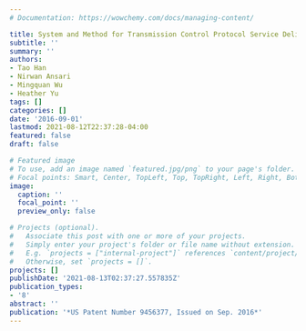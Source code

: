 ```yaml
---
# Documentation: https://wowchemy.com/docs/managing-content/

title: System and Method for Transmission Control Protocol Service Delivery in Wireless Communications Systems
subtitle: ''
summary: ''
authors:
- Tao Han
- Nirwan Ansari
- Mingquan Wu
- Heather Yu
tags: []
categories: []
date: '2016-09-01'
lastmod: 2021-08-12T22:37:28-04:00
featured: false
draft: false

# Featured image
# To use, add an image named `featured.jpg/png` to your page's folder.
# Focal points: Smart, Center, TopLeft, Top, TopRight, Left, Right, BottomLeft, Bottom, BottomRight.
image:
  caption: ''
  focal_point: ''
  preview_only: false

# Projects (optional).
#   Associate this post with one or more of your projects.
#   Simply enter your project's folder or file name without extension.
#   E.g. `projects = ["internal-project"]` references `content/project/deep-learning/index.md`.
#   Otherwise, set `projects = []`.
projects: []
publishDate: '2021-08-13T02:37:27.557835Z'
publication_types:
- '8'
abstract: ''
publication: '*US Patent Number 9456377, Issued on Sep. 2016*'
---
```

